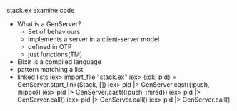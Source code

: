 stack.ex examine code
* What is a GenServer?
  - Set of behaviours
  - implements a server in a client-server model
  - defined in OTP
  - just functions(TM)
* Elixir is a compiled language
* pattern matching a list
* linked lists
iex> import_file "stack.ex"
iex> {:ok, pid} = GenServer.start_link(Stack, [])
iex> pid |> GenServer.cast({:push, :hippo})
iex> pid |> GenServer.cast({:push, :hired})
iex> pid |> GenServer.call()
iex> pid |> GenServer.call()
iex> pid |> GenServer.call()

